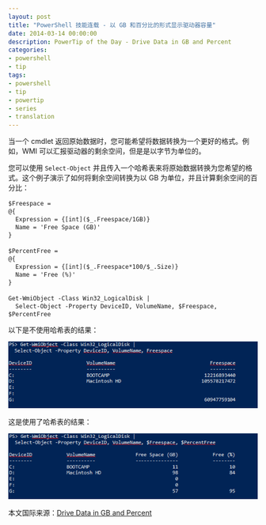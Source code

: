 ```yaml
---
layout: post
title: "PowerShell 技能连载 - 以 GB 和百分比的形式显示驱动器容量"
date: 2014-03-14 00:00:00
description: PowerTip of the Day - Drive Data in GB and Percent
categories:
- powershell
- tip
tags:
- powershell
- tip
- powertip
- series
- translation
---
```

当一个 cmdlet 返回原始数据时，您可能希望将数据转换为一个更好的格式。例如，WMI 可以汇报驱动器的剩余空间，但是是以字节为单位的。

您可以使用 `Select-Object` 并且传入一个哈希表来将原始数据转换为您希望的格式。这个例子演示了如何将剩余空间转换为以 GB 为单位，并且计算剩余空间的百分比：

    $Freespace = 
    @{
      Expression = {[int]($_.Freespace/1GB)}
      Name = 'Free Space (GB)'
    }
    
    $PercentFree = 
    @{
      Expression = {[int]($_.Freespace*100/$_.Size)}
      Name = 'Free (%)'
    }
    
    Get-WmiObject -Class Win32_LogicalDisk | 
      Select-Object -Property DeviceID, VolumeName, $Freespace, $PercentFree 
    
    

以下是不使用哈希表的结果：

![](/img/2014-03-14-drive-data-in-gb-and-percent-001.png)

这是使用了哈希表的结果：

![](/img/2014-03-14-drive-data-in-gb-and-percent-002.png)

<!--more-->
本文国际来源：[Drive Data in GB and Percent](http://community.idera.com/powershell/powertips/b/tips/posts/drive-data-in-gb-and-percent)

